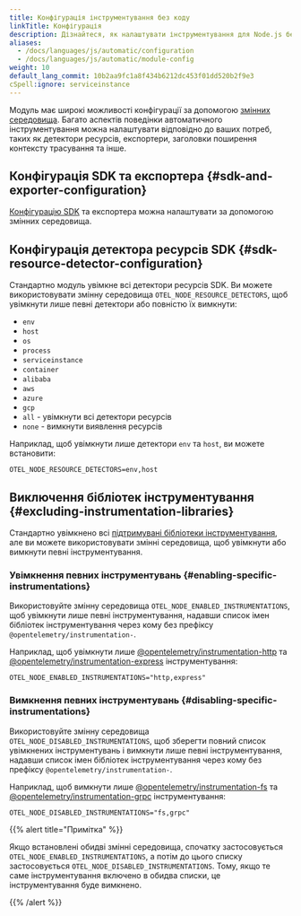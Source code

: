 ```yaml
---
title: Конфігурація інструментування без коду
linkTitle: Конфігурація
description: Дізнайтеся, як налаштувати інструментування для Node.js без коду
aliases:
  - /docs/languages/js/automatic/configuration
  - /docs/languages/js/automatic/module-config
weight: 10
default_lang_commit: 10b2aa9fc1a8f434b6212dc453f01dd520b2f9e3
cSpell:ignore: serviceinstance
---
```


Модуль має широкі можливості конфігурації за допомогою [змінних середовища](/docs/specs/otel/configuration/sdk-environment-variables/). Багато аспектів поведінки автоматичного інструментування можна налаштувати відповідно до ваших потреб, таких як детектори ресурсів, експортери, заголовки поширення контексту трасування та інше.

## Конфігурація SDK та експортера {#sdk-and-exporter-configuration}

[Конфігурацію SDK](/docs/languages/sdk-configuration/) та експортера можна налаштувати за допомогою змінних середовища.

## Конфігурація детектора ресурсів SDK {#sdk-resource-detector-configuration}

Стандартно модуль увімкне всі детектори ресурсів SDK. Ви можете використовувати змінну середовища `OTEL_NODE_RESOURCE_DETECTORS`, щоб увімкнути лише певні детектори або повністю їх вимкнути:

- `env`
- `host`
- `os`
- `process`
- `serviceinstance`
- `container`
- `alibaba`
- `aws`
- `azure`
- `gcp`
- `all` - увімкнути всі детектори ресурсів
- `none` - вимкнути виявлення ресурсів

Наприклад, щоб увімкнути лише детектори `env` та `host`, ви можете встановити:

```shell
OTEL_NODE_RESOURCE_DETECTORS=env,host
```

## Виключення бібліотек інструментування {#excluding-instrumentation-libraries}

Стандартно увімкнено всі [підтримувані бібліотеки інструментування](https://github.com/open-telemetry/opentelemetry-js-contrib/blob/main/packages/auto-instrumentations-node/README.md#supported-instrumentations), але ви можете використовувати змінні середовища, щоб увімкнути або вимкнути певні інструментування.

### Увімкнення певних інструментувань {#enabling-specific-instrumentations}

Використовуйте змінну середовища `OTEL_NODE_ENABLED_INSTRUMENTATIONS`, щоб увімкнути лише певні інструментування, надавши список імен бібліотек інструментування через кому без префіксу `@opentelemetry/instrumentation-`.

Наприклад, щоб увімкнути лише [@opentelemetry/instrumentation-http](https://github.com/open-telemetry/opentelemetry-js/tree/main/experimental/packages/opentelemetry-instrumentation-http) та [@opentelemetry/instrumentation-express](https://github.com/open-telemetry/opentelemetry-js-contrib/tree/main/packages/instrumentation-express) інструментування:

```shell
OTEL_NODE_ENABLED_INSTRUMENTATIONS="http,express"
```

### Вимкнення певних інструментувань {#disabling-specific-instrumentations}

Використовуйте змінну середовища `OTEL_NODE_DISABLED_INSTRUMENTATIONS`, щоб зберегти повний список увімкнених інструментувань і вимкнути лише певні інструментування, надавши список імен бібліотек інструментування через кому без префіксу `@opentelemetry/instrumentation-`.

Наприклад, щоб вимкнути лише [@opentelemetry/instrumentation-fs](https://github.com/open-telemetry/opentelemetry-js-contrib/tree/main/packages/instrumentation-fs) та
[@opentelemetry/instrumentation-grpc](https://github.com/open-telemetry/opentelemetry-js/tree/main/experimental/packages/opentelemetry-instrumentation-grpc) інструментування:

```shell
OTEL_NODE_DISABLED_INSTRUMENTATIONS="fs,grpc"
```

{{% alert title="Примітка" %}}

Якщо встановлені обидві змінні середовища, спочатку застосовується `OTEL_NODE_ENABLED_INSTRUMENTATIONS`, а потім до цього списку застосовується `OTEL_NODE_DISABLED_INSTRUMENTATIONS`. Тому, якщо те саме інструментування включено в обидва списки, це інструментування буде вимкнено.

{{% /alert %}}
